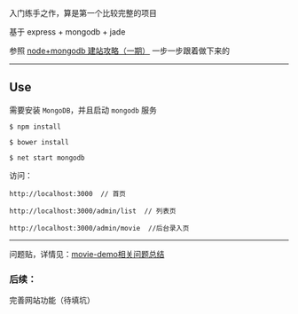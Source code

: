 入门练手之作，算是第一个比较完整的项目

基于 express + mongodb + jade

参照 [node+mongodb 建站攻略（一期）](http://www.imooc.com/learn/75) 一步一步跟着做下来的

----

## Use

需要安装 ```MongoDB```，并且启动 ```mongodb``` 服务

```
$ npm install

$ bower install

$ net start mongodb
```

访问：

```
http://localhost:3000  // 首页

http://localhost:3000/admin/list  // 列表页

http://localhost:3000/admin/movie  //后台录入页
```

----


问题贴，详情见：<a href="http://hanekaoru.com/?p=1367" target="_blank">movie-demo相关问题总结</a>


### 后续：

完善网站功能（待填坑）

